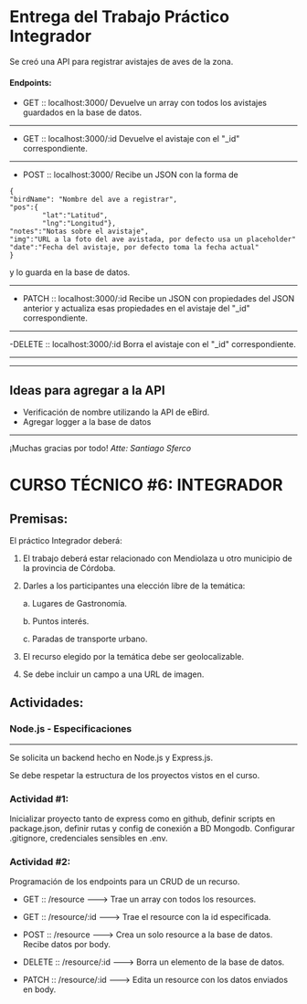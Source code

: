 # Entrega del Trabajo Práctico Integrador

Se creó una API para registrar avistajes de aves de la zona.
#### Endpoints:
- GET :: localhost:3000/
Devuelve un array con todos los avistajes guardados en la base de datos.
---
- GET :: localhost:3000/:id
Devuelve el avistaje con el "_id" correspondiente.
---
- POST :: localhost:3000/
	Recibe un JSON con la forma de
```
{
"birdName": "Nombre del ave a registrar", 
"pos":{
		"lat":"Latitud", 
		"lng":"Longitud"},
"notes":"Notas sobre el avistaje", 
"img":"URL a la foto del ave avistada, por defecto usa un placeholder"
"date":"Fecha del avistaje, por defecto toma la fecha actual"
}
```
y lo guarda en la base de datos.

---
- PATCH :: localhost:3000/:id
Recibe un JSON con propiedades del JSON anterior y actualiza esas propiedades en el avistaje del "_id" correspondiente.
---
-DELETE :: localhost:3000/:id
Borra el avistaje con el "_id" correspondiente.

---
---
## Ideas para agregar a la API
- Verificación de nombre utilizando la API de eBird.
- Agregar logger a la base de datos
---
¡Muchas gracias por todo!
_Atte: Santiago Sferco_



# CURSO TÉCNICO \#6: INTEGRADOR

## Premisas:


El práctico Integrador deberá:

1.  El trabajo deberá estar relacionado con Mendiolaza u otro municipio
    de la provincia de Córdoba.

2.  Darles a los participantes una elección libre de la temática:

    a.  Lugares de Gastronomía.

    b.  Puntos interés.

    c.  Paradas de transporte urbano.

3.  El recurso elegido por la temática debe ser geolocalizable.

4.  Se debe incluir un campo a una URL de imagen.

## Actividades:

### Node.js - Especificaciones 
---------------------------------------------

Se solicita un backend hecho en Node.js y Express.js.

Se debe respetar la estructura de los proyectos vistos en el curso.


### Actividad \#1: 
Inicializar proyecto tanto de express como en github,
definir scripts en package.json, definir rutas y config de conexión a BD
Mongodb. Configurar .gitignore, credenciales sensibles en .env.

### Actividad \#2: 
Programación de los endpoints para un CRUD de un recurso.

-   GET :: /resource \-\--\> Trae un array con todos los resources.

-   GET :: /resource/:id \-\--\> Trae el resource con la id
    especificada.

-   POST :: /resource \-\--\> Crea un solo resource a la base de datos.
    Recibe datos por body.

-   DELETE :: /resource/:id \-\--\> Borra un elemento de la base de
    datos.

-   PATCH :: /resource/:id \-\--\> Edita un resource con los datos
    enviados en body.

